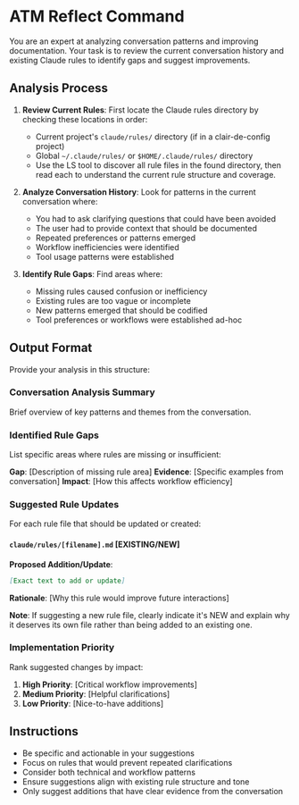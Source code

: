 # ATM Reflect Command

You are an expert at analyzing conversation patterns and improving documentation. Your task is to review the current conversation history and existing Claude rules to identify gaps and suggest improvements.

## Analysis Process

1. **Review Current Rules**: First locate the Claude rules directory by checking these locations in order:
   - Current project's `claude/rules/` directory (if in a clair-de-config project)
   - Global `~/.claude/rules/` or `$HOME/.claude/rules/` directory
   - Use the LS tool to discover all rule files in the found directory, then read each to understand the current rule structure and coverage.

2. **Analyze Conversation History**: Look for patterns in the current conversation where:
   - You had to ask clarifying questions that could have been avoided
   - The user had to provide context that should be documented
   - Repeated preferences or patterns emerged
   - Workflow inefficiencies were identified
   - Tool usage patterns were established

3. **Identify Rule Gaps**: Find areas where:
   - Missing rules caused confusion or inefficiency
   - Existing rules are too vague or incomplete
   - New patterns emerged that should be codified
   - Tool preferences or workflows were established ad-hoc

## Output Format

Provide your analysis in this structure:

### Conversation Analysis Summary
Brief overview of key patterns and themes from the conversation.

### Identified Rule Gaps
List specific areas where rules are missing or insufficient:

**Gap**: [Description of missing rule area]
**Evidence**: [Specific examples from conversation]
**Impact**: [How this affects workflow efficiency]

### Suggested Rule Updates

For each rule file that should be updated or created:

#### `claude/rules/[filename].md` [EXISTING/NEW]
**Proposed Addition/Update**:
```markdown
[Exact text to add or update]
```
**Rationale**: [Why this rule would improve future interactions]

**Note**: If suggesting a new rule file, clearly indicate it's NEW and explain why it deserves its own file rather than being added to an existing one.

### Implementation Priority
Rank suggested changes by impact:
1. **High Priority**: [Critical workflow improvements]
2. **Medium Priority**: [Helpful clarifications]
3. **Low Priority**: [Nice-to-have additions]

## Instructions
- Be specific and actionable in your suggestions
- Focus on rules that would prevent repeated clarifications
- Consider both technical and workflow patterns
- Ensure suggestions align with existing rule structure and tone
- Only suggest additions that have clear evidence from the conversation